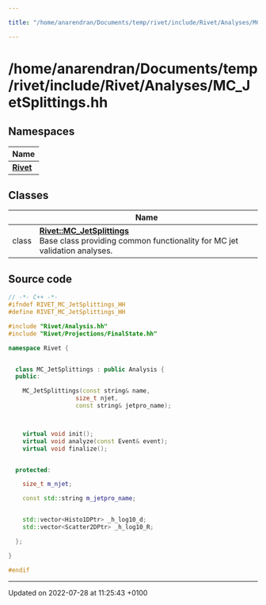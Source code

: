 ```yaml
---

title: "/home/anarendran/Documents/temp/rivet/include/Rivet/Analyses/MC_JetSplittings.hh"

---
```


# /home/anarendran/Documents/temp/rivet/include/Rivet/Analyses/MC_JetSplittings.hh



## Namespaces

| Name           |
| -------------- |
| **[Rivet](http://example.org/namespaces/namespacerivet/)**  |

## Classes

|                | Name           |
| -------------- | -------------- |
| class | **[Rivet::MC_JetSplittings](http://example.org/classes/classrivet_1_1mc__jetsplittings/)** <br>Base class providing common functionality for MC jet validation analyses.  |




## Source code

```cpp
// -*- C++ -*-
#ifndef RIVET_MC_JetSplittings_HH
#define RIVET_MC_JetSplittings_HH

#include "Rivet/Analysis.hh"
#include "Rivet/Projections/FinalState.hh"

namespace Rivet {


  class MC_JetSplittings : public Analysis {
  public:

    MC_JetSplittings(const string& name,
                   size_t njet,
                   const string& jetpro_name);



    virtual void init();
    virtual void analyze(const Event& event);
    virtual void finalize();


  protected:

    size_t m_njet;

    const std::string m_jetpro_name;


    std::vector<Histo1DPtr> _h_log10_d;
    std::vector<Scatter2DPtr> _h_log10_R;

  };

}

#endif
```


-------------------------------

Updated on 2022-07-28 at 11:25:43 +0100
